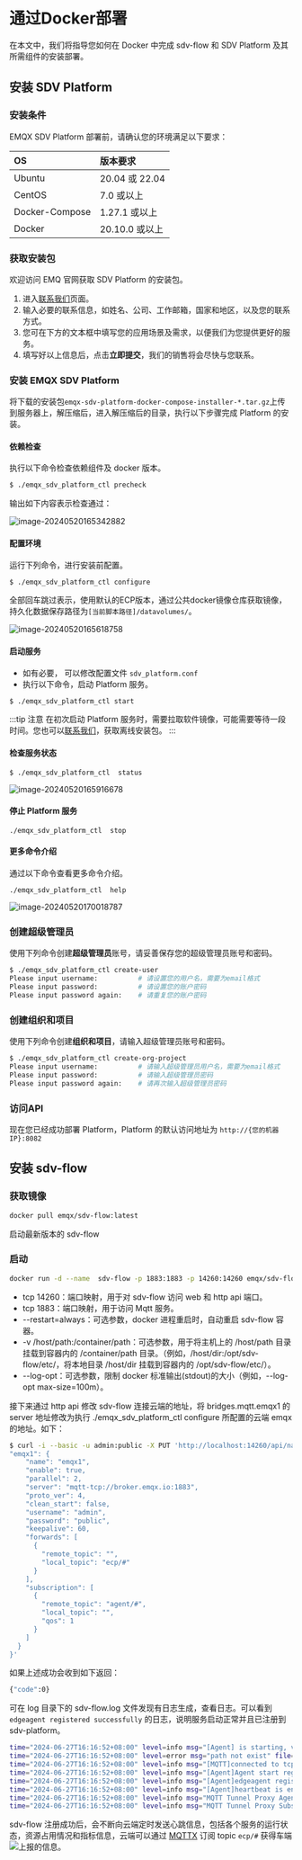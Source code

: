 # 通过Docker部署
在本文中，我们将指导您如何在  Docker 中完成 sdv-flow 和 SDV Platform 及其所需组件的安装部署。

## 安装 SDV Platform

### 安装条件

EMQX SDV Platform 部署前，请确认您的环境满足以下要求：

| OS             | 版本要求       |
| :------------- | :------------- |
| Ubuntu         | 20.04 或 22.04 |
| CentOS         | 7.0 或以上     |
| Docker-Compose | 1.27.1 或以上  |
| Docker         | 20.10.0 或以上 |

### 获取安装包

欢迎访问 EMQ 官网获取 SDV Platform 的安装包。

1. 进入[联系我们](https://www.emqx.com/zh/contact?product=emqx-ecp)页面。
2. 输入必要的联系信息，如姓名、公司、工作邮箱，国家和地区，以及您的联系方式。
3. 您可在下方的文本框中填写您的应用场景及需求，以便我们为您提供更好的服务。
4. 填写好以上信息后，点击**立即提交**，我们的销售将会尽快与您联系。

### 安装 EMQX SDV Platform

将下载的安装包`emqx-sdv-platform-docker-compose-installer-*.tar.gz`上传到服务器上，解压缩后，进入解压缩后的目录，执行以下步骤完成 Platform 的安装。

#### 依赖检查

执行以下命令检查依赖组件及 docker 版本。

```bash
$ ./emqx_sdv_platform_ctl precheck
```

输出如下内容表示检查通过：

![image-20240520165342882](_assets/precheck.png)

#### 配置环境

运行下列命令，进行安装前配置。

```bash
$ ./emqx_sdv_platform_ctl configure
```

全部回车跳过表示，使用默认的ECP版本，通过公共docker镜像仓库获取镜像，持久化数据保存路径为`[当前脚本路径]/datavolumes/`。

![image-20240520165618758](_assets/configure.png)

#### 启动服务

- 如有必要， 可以修改配置文件 `sdv_platform.conf`
- 执行以下命令，启动 Platform 服务。

```bash
$ ./emqx_sdv_platform_ctl start
```

:::tip 注意 
在初次启动 Platform 服务时，需要拉取软件镜像，可能需要等待一段时间。您也可以[联系我们](https://www.emqx.com/zh/contact?product=emqx-ecp)，获取离线安装包。 
:::

#### 检查服务状态

```
$ ./emqx_sdv_platform_ctl  status
```

![image-20240520165916678](_assets/status.png)

#### 停止 Platform 服务

```
./emqx_sdv_platform_ctl  stop
```

#### 更多命令介绍

通过以下命令查看更多命令介绍。

```
./emqx_sdv_platform_ctl  help
```

![image-20240520170018787](_assets/help.png)

### 创建超级管理员

使用下列命令创建**超级管理员**账号，请妥善保存您的超级管理员账号和密码。

```bash
$ ./emqx_sdv_platform_ctl create-user
Please input username:          # 请设置您的用户名，需要为email格式
Please input password:          # 请设置您的账户密码
Please input password again:    # 请重复您的账户密码
```

### 创建组织和项目

使用下列命令创建**组织和项目**，请输入超级管理员账号和密码。

```bash
$ ./emqx_sdv_platform_ctl create-org-project
Please input username:          # 请输入超级管理员用户名，需要为email格式
Please input password:          # 请输入超级管理员密码
Please input password again:    # 请再次输入超级管理员密码
```

### 访问API

现在您已经成功部署 Platform，Platform 的默认访问地址为 `http://{您的机器IP}:8082`

## 安装 sdv-flow

### 获取镜像
```bash
docker pull emqx/sdv-flow:latest
```
启动最新版本的 sdv-flow
### 启动

```bash
docker run -d --name  sdv-flow -p 1883:1883 -p 14260:14260 emqx/sdv-flow:latest
```
- tcp 14260：端口映射，用于对 sdv-flow 访问 web 和 http api 端口。
- tcp 1883：端口映射，用于访问 Mqtt 服务。
- --restart=always：可选参数，docker 进程重启时，自动重启 sdv-flow 容器。
- -v /host/path:/container/path：可选参数，用于将主机上的 /host/path 目录挂载到容器内的 /container/path 目录。（例如，/host/dir:/opt/sdv-flow/etc/，将本地目录 /host/dir 挂载到容器内的 /opt/sdv-flow/etc/）。
- --log-opt：可选参数，限制 docker 标准输出(stdout)的大小（例如，--log-opt max-size=100m）。

接下来通过 http api 修改 sdv-flow 连接云端的地址，将 bridges.mqtt.emqx1 的 server 地址修改为执行 ./emqx_sdv_platform_ctl configure 所配置的云端 emqx 的地址。如下：
```bash
$ curl -i --basic -u admin:public -X PUT 'http://localhost:14260/api/nanomq/bridges/emqx1' -d '{
"emqx1": {
    "name": "emqx1",
    "enable": true,
    "parallel": 2,
    "server": "mqtt-tcp://broker.emqx.io:1883",
    "proto_ver": 4,
    "clean_start": false,
    "username": "admin",
    "password": "public",
    "keepalive": 60,
    "forwards": [
      {
        "remote_topic": "",
        "local_topic": "ecp/#"
      }
    ],
    "subscription": [
      {
        "remote_topic": "agent/#",
        "local_topic": "",
        "qos": 1
      }
    ]
  }
}'
```
如果上述成功会收到如下返回：

```bash
{"code":0}
```

可在 log 目录下的 sdv-flow.log 文件发现有日志生成，查看日志。可以看到 `edgeagent registered successfully` 的日志，说明服务启动正常并且已注册到 sdv-platform。

```bash
time="2024-06-27T16:16:52+08:00" level=info msg="[Agent] is starting, vin: ubuntu" file="agent/init.go:18" func=sdv-flow/agent.Init
time="2024-06-27T16:16:52+08:00" level=error msg="path not exist" file="agent/clean_parquet.go:17" func=sdv-flow/agent.CleanParquetFile
time="2024-06-27T16:16:52+08:00" level=info msg="[MQTT]connected to tcp://127.0.0.1:1883" file="agent/mqtt.go:70" func=sdv-flow/agent.onMQTTConnected
time="2024-06-27T16:16:52+08:00" level=info msg="[Agent]Agent start registration to default org and project. " file="agent/init.go:47" func=sdv-flow/agent.Init
time="2024-06-27T16:16:52+08:00" level=info msg="[Agent]edgeagent registered successfully ,orgId : , projectId :" file="agent/registration.go:127" func=sdv-flow/agent.register.func1
time="2024-06-27T16:16:52+08:00" level=info msg="[Agent]heartbeat is enabled ,interval 15" file="agent/init.go:73" func=sdv-flow/agent.Init
time="2024-06-27T16:16:52+08:00" level=info msg="MQTT Tunnel Proxy Agent connected to tcp://127.0.0.1:1883" file="mqtt/proxy.go:88" func=ecp-tunnel/mqtt.SubTunnelTopic
time="2024-06-27T16:16:52+08:00" level=info msg="MQTT Tunnel Proxy Subscribed topic agent/ubuntu/proxy/request/+" file="mqtt/proxy.go:116" func=ecp-tunnel/mqtt.SubTunnelTopic.func1
```

sdv-flow 注册成功后，会不断向云端定时发送心跳信息，包括各个服务的运行状态，资源占用情况和指标信息，云端可以通过 [MQTTX](https://docs.emqx.com/zh/enterprise/latest/messaging/publish-and-subscribe.html) 订阅 topic `ecp/#` 获得车端![上报的信息](./_assets/sub_ecp.png)。
